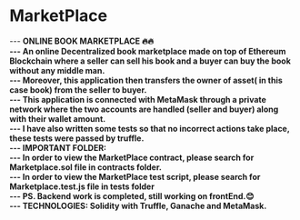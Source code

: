 # MarketPlace <br/>
--- <b>ONLINE BOOK MARKETPLACE 🔥🔥 <br/>
--- An online Decentralized book marketplace made on top of Ethereum Blockchain where a seller can sell his book and a buyer can buy the book without any middle man. <br/>
--- Moreover, this application then transfers the owner of asset( in this case book) from the seller to buyer. <br/>
--- This application is connected with MetaMask through a private network where the two accounts are handled (seller and buyer) along with their wallet amount. <br/>
--- I have also written some tests so that no incorrect actions take place, these tests were passed by truffle. <br/>
--- IMPORTANT FOLDER:<br/>
--- In order to view the MarketPlace contract, please search for Marketplace.sol file in contracts folder. <br/>
--- In order to view the MarketPlace test script, please search for Marketplace.test.js file in tests folder <br/>
--- PS. Backend work is completed, still working on frontEnd.😊 <br/>
--- TECHNOLOGIES: Solidity with Truffle, Ganache and MetaMask. <br/><b>
